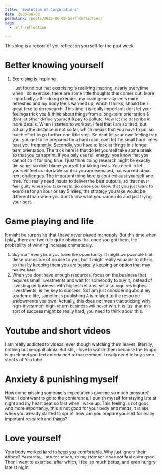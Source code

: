```yaml
---
title: 'Evolution of Corporations'
date: 2035-06-08
permalink: /posts/2025-06-08-Self Reflection/
tags:
  - self reflection

---
```


This blog is a record of you reflect on yourself for the past week.


Better knowing yourself 
======
1. Exercising is inspiring

   I just found out that exercising is reallying inspring, nearly everytime when i do exercise, there are some little thoughts that comes out. More importantly, after doing exercies, my brain generally feels more refreshed and my body feels warmed up, which I thinks, should be a great time to do research.
   This time it is really important: dont let your feelings trick you & think about things from a long-term orientation & dont let other define yourself & pay to pollute. Now let me describe in more details.
   When i started to workout, i feel that i am so tired, but actually the distance is not so far, which means that you have to put so much effort to go further one little step. So dont let your own feeling trap you, you get to be prepared for a hard road, dont let the small hard times beat you frequently.
   Secondly, you have to look at things in a longer term orientation. The trick here is that do let yourself take some break so that you can sprint. If you only use full energy, you know that you cannot do it for long time. I just think doing research might be exactly the same, so dont blame yourself for taking rests. You need to let yourself feel comfortable so that you are exercited, not worried about next challenges. The important thing here is dont exhaust yourself one time. You really need inputs to deliver the best outputs, so that never feel guity when you take rests. So once you know that you just want to exercise for an hour or say 5 miles, the strategy you take would be different than when you dont know what you wanna do and just trying your best. 

Game playing and life
======
It might be surprising that I have never played monopoly. But this time when i play, there are two rule quite obvious that once you got them, the probability of winning increase dramatically.
1. Buy staff everytime you have the opportunity. It might be possible that these places are of no use to you, but it might really valuable to others, so that by keeping them you are basically keeping an option that may realize later.
2. When you dont have enough resources, focus on the business that requires small investments and wait for somebody to buy it, instead of investing on business with highest returns, yet also requires highest investments, is the key to success. So I am just considering about my academic life, sometimes publishing A is related to the resource endowments you own. Actually, this does not mean that sticking with high-investment high-return business will never win. It is just that this sort of success might be really hard, you need to think about this.

Youtube and short videos
======
I am really addicted to videos, even though watching them leaves, literally, nothing but xerophthalmia. But still, i love to watch them because the tempo is quick and you feel entertained at that moment. I really need to buy some stocks of YouTube.

Anxiety & punishing myself
======
How come missing someone's expectations give me so much pressure?
When i dont want to go to the conference, I punish myself for staying late at night and my heart beat so fast when i wake up. This feeling is not good. And more importantly, this is not good for your body and minds, it is like when you already started to sprint, how can you prepare yourself for really important research and things?

Love yourself
======
Your body worked hard to keep you comfortable. Why just ignore their efforts?
Yesterday, I ate too much, so my stomach does not feel quite good. Then I went to exercise, after which, I feel so much better, and even hungry late at night. 
